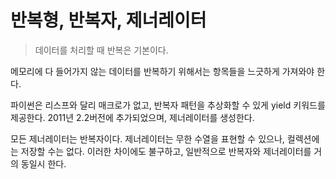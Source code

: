 # 반복형, 반복자, 제너레이터

> 데이터를 처리할 때 반복은 기본이다.

메모리에 다 들어가지 않는 데이터를 반복하기 위해서는 항목들을 느긋하게 가져와야 한다.

파이썬은 리스프와 달리 매크로가 없고, 반복자 패턴을 추상화할 수 있게 yield 키워드를 제공한다. 2011년 2.2버전에 추가되었으며, 제너레이터를 생성한다.

모든 제너레이터는 반복자이다. 제너레이터는 무한 수열을 표현할 수 있으나, 컬렉션에는 저장할 수는 없다. 이러한 차이에도 불구하고, 일반적으로 반복자와 제너레이터를 거의 동일시 한다.

